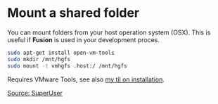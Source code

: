 # Mount a shared folder

You can mount folders from your host operation system (OSX). This is useful if **Fusion** is used in your development proces.

```bash
sudo apt-get install open-vm-tools
sudo mkdir /mnt/hgfs
sudo mount -t vmhgfs .host:/ /mnt/hgfs
```

Requires VMware Tools, see also [my til on installation](install_vmware_tools.md).

[Source: SuperUser](http://superuser.com/questions/588304/no-mnt-hgfs-in-ubuntu-guest-under-vmware-fusion)
